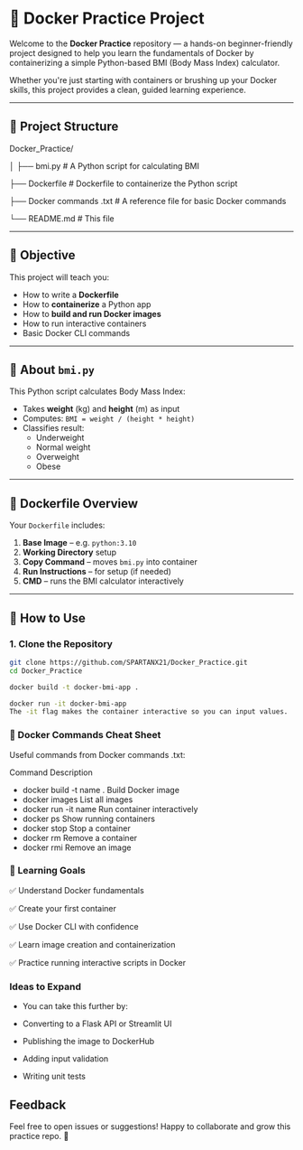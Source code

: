 # 🐳 Docker Practice Project

Welcome to the **Docker Practice** repository — a hands-on beginner-friendly project designed to help you learn the fundamentals of Docker by containerizing a simple Python-based BMI (Body Mass Index) calculator.

Whether you're just starting with containers or brushing up your Docker skills, this project provides a clean, guided learning experience.

---

## 📁 Project Structure

Docker_Practice/

│
├── bmi.py # A Python script for calculating BMI

├── Dockerfile # Dockerfile to containerize the Python script

├── Docker commands .txt # A reference file for basic Docker commands

└── README.md # This file


---

## 📌 Objective

This project will teach you:

- How to write a **Dockerfile**
- How to **containerize** a Python app
- How to **build and run Docker images**
- How to run interactive containers
- Basic Docker CLI commands

---

## 🧠 About `bmi.py`

This Python script calculates Body Mass Index:

- Takes **weight** (kg) and **height** (m) as input
- Computes: `BMI = weight / (height * height)`
- Classifies result:
  - Underweight
  - Normal weight
  - Overweight
  - Obese

---

## 🐋 Dockerfile Overview

Your `Dockerfile` includes:

1. **Base Image** – e.g. `python:3.10`
2. **Working Directory** setup
3. **Copy Command** – moves `bmi.py` into container
4. **Run Instructions** – for setup (if needed)
5. **CMD** – runs the BMI calculator interactively

---

## 🚀 How to Use

### 1. Clone the Repository

```bash
git clone https://github.com/SPARTANX21/Docker_Practice.git
cd Docker_Practice

docker build -t docker-bmi-app .

docker run -it docker-bmi-app
The -it flag makes the container interactive so you can input values.
```

### 📘 Docker Commands Cheat Sheet
Useful commands from Docker commands .txt:

Command	Description

- docker build -t name .	Build Docker image
- docker images	List all images
- docker run -it name	Run container interactively
- docker ps	Show running containers
- docker stop <id>	Stop a container
- docker rm <id>	Remove a container
- docker rmi <id>	Remove an image

### 🎯 Learning Goals

✅ Understand Docker fundamentals

✅ Create your first container

✅ Use Docker CLI with confidence

✅ Learn image creation and containerization

✅ Practice running interactive scripts in Docker


### Ideas to Expand

- You can take this further by:

- Converting to a Flask API or Streamlit UI

- Publishing the image to DockerHub

- Adding input validation

- Writing unit tests

## Feedback
Feel free to open issues or suggestions! Happy to collaborate and grow this practice repo. 🌱



